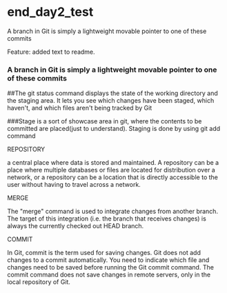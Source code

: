 # end_day2_test

A branch in Git is simply a lightweight movable pointer to one of these commits


Feature: added text to readme.
### A branch in Git is simply a lightweight movable pointer to one of these commits

##The git status command displays the state of the working directory and the staging area. It lets you see which changes have been staged, which haven't, and which files aren't being tracked by Git

###Stage is a sort of showcase area in git, where the contents to be committed are placed(just to understand). Staging is done by using git add command



REPOSITORY

a central place where data is stored and maintained. A repository can be a place where multiple databases or files are located for distribution over a network, or a repository can be a location that is directly accessible to the user without having to travel across a network.

MERGE

The "merge" command is used to integrate changes from another branch.
The target of this integration (i.e. the branch that receives changes) is always the currently checked out HEAD branch.


COMMIT

In Git, commit is the term used for saving changes.
Git does not add changes to a commit automatically. You need to indicate which file and changes need to be saved before running the Git commit command.
The commit command does not save changes in remote servers, only in the local repository of Git.


